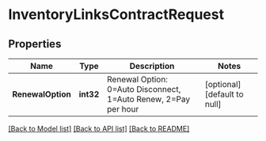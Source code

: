 # InventoryLinksContractRequest

## Properties
Name | Type | Description | Notes
------------ | ------------- | ------------- | -------------
**RenewalOption** | **int32** | Renewal Option: 0&#x3D;Auto Disconnect, 1&#x3D;Auto Renew, 2&#x3D;Pay per hour | [optional] [default to null]

[[Back to Model list]](../README.md#documentation-for-models) [[Back to API list]](../README.md#documentation-for-api-endpoints) [[Back to README]](../README.md)


